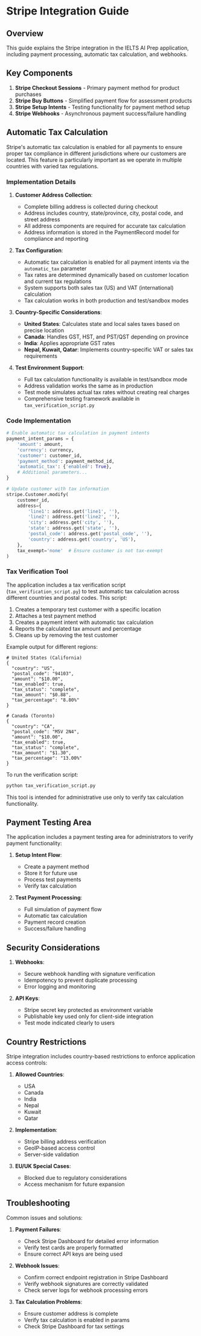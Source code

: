 # Stripe Integration Guide

## Overview

This guide explains the Stripe integration in the IELTS AI Prep application, including payment processing, automatic tax calculation, and webhooks.

## Key Components

1. **Stripe Checkout Sessions** - Primary payment method for product purchases
2. **Stripe Buy Buttons** - Simplified payment flow for assessment products
3. **Stripe Setup Intents** - Testing functionality for payment method setup
4. **Stripe Webhooks** - Asynchronous payment success/failure handling

## Automatic Tax Calculation

Stripe's automatic tax calculation is enabled for all payments to ensure proper tax compliance in different jurisdictions where our customers are located. This feature is particularly important as we operate in multiple countries with varied tax regulations.

### Implementation Details

1. **Customer Address Collection**:
   - Complete billing address is collected during checkout
   - Address includes country, state/province, city, postal code, and street address
   - All address components are required for accurate tax calculation
   - Address information is stored in the PaymentRecord model for compliance and reporting

2. **Tax Configuration**:
   - Automatic tax calculation is enabled for all payment intents via the `automatic_tax` parameter
   - Tax rates are determined dynamically based on customer location and current tax regulations
   - System supports both sales tax (US) and VAT (international) calculation
   - Tax calculation works in both production and test/sandbox modes

3. **Country-Specific Considerations**:
   - **United States**: Calculates state and local sales taxes based on precise location
   - **Canada**: Handles GST, HST, and PST/QST depending on province
   - **India**: Applies appropriate GST rates
   - **Nepal, Kuwait, Qatar**: Implements country-specific VAT or sales tax requirements

4. **Test Environment Support**:
   - Full tax calculation functionality is available in test/sandbox mode
   - Address validation works the same as in production
   - Test mode simulates actual tax rates without creating real charges
   - Comprehensive testing framework available in `tax_verification_script.py`

### Code Implementation

```python
# Enable automatic tax calculation in payment intents
payment_intent_params = {
    'amount': amount,
    'currency': currency,
    'customer': customer_id,
    'payment_method': payment_method_id,
    'automatic_tax': {'enabled': True},
    # Additional parameters...
}

# Update customer with tax information
stripe.Customer.modify(
    customer_id,
    address={
        'line1': address.get('line1', ''),
        'line2': address.get('line2', ''),
        'city': address.get('city', ''),
        'state': address.get('state', ''),
        'postal_code': address.get('postal_code', ''),
        'country': address.get('country', 'US'),
    },
    tax_exempt='none'  # Ensure customer is not tax-exempt
)
```

### Tax Verification Tool

The application includes a tax verification script (`tax_verification_script.py`) to test automatic tax calculation across different countries and postal codes. This script:

1. Creates a temporary test customer with a specific location
2. Attaches a test payment method
3. Creates a payment intent with automatic tax calculation
4. Reports the calculated tax amount and percentage
5. Cleans up by removing the test customer

Example output for different regions:

```
# United States (California)
{
  "country": "US",
  "postal_code": "94103",
  "amount": "$10.00",
  "tax_enabled": true,
  "tax_status": "complete",
  "tax_amount": "$0.88",
  "tax_percentage": "8.80%"
}

# Canada (Toronto)
{
  "country": "CA",
  "postal_code": "M5V 2N4",
  "amount": "$10.00",
  "tax_enabled": true,
  "tax_status": "complete",
  "tax_amount": "$1.30",
  "tax_percentage": "13.00%"
}
```

To run the verification script:
```bash
python tax_verification_script.py
```

This tool is intended for administrative use only to verify tax calculation functionality.

## Payment Testing Area

The application includes a payment testing area for administrators to verify payment functionality:

1. **Setup Intent Flow**:
   - Create a payment method
   - Store it for future use
   - Process test payments
   - Verify tax calculation

2. **Test Payment Processing**:
   - Full simulation of payment flow
   - Automatic tax calculation
   - Payment record creation
   - Success/failure handling

## Security Considerations

1. **Webhooks**:
   - Secure webhook handling with signature verification
   - Idempotency to prevent duplicate processing
   - Error logging and monitoring

2. **API Keys**:
   - Stripe secret key protected as environment variable
   - Publishable key used only for client-side integration
   - Test mode indicated clearly to users

## Country Restrictions

Stripe integration includes country-based restrictions to enforce application access controls:

1. **Allowed Countries**:
   - USA
   - Canada
   - India
   - Nepal
   - Kuwait
   - Qatar
 
2. **Implementation**:
   - Stripe billing address verification
   - GeoIP-based access control
   - Server-side validation

3. **EU/UK Special Cases**:
   - Blocked due to regulatory considerations
   - Access mechanism for future expansion

## Troubleshooting

Common issues and solutions:

1. **Payment Failures**:
   - Check Stripe Dashboard for detailed error information
   - Verify test cards are properly formatted
   - Ensure correct API keys are being used

2. **Webhook Issues**:
   - Confirm correct endpoint registration in Stripe Dashboard
   - Verify webhook signatures are correctly validated
   - Check server logs for webhook processing errors

3. **Tax Calculation Problems**:
   - Ensure customer address is complete
   - Verify tax calculation is enabled in params
   - Check Stripe Dashboard for tax settings